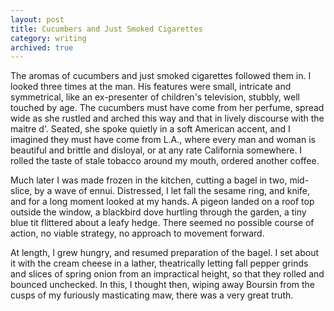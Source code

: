 ```yaml
---
layout: post
title: Cucumbers and Just Smoked Cigarettes
category: writing
archived: true
---
```


The aromas of cucumbers and just smoked cigarettes followed them in. I looked three times at the man. His features were small, intricate and symmetrical, like an ex-presenter of children's television, stubbly, well touched by age. The cucumbers must have come from her perfume, spread wide as she rustled and arched this way and that in lively discourse with the maitre d'. Seated, she spoke quietly in a soft American accent, and I imagined they must have come from L.A., where every man and woman is beautiful and brittle and disloyal, or at any rate California somewhere. I rolled the taste of stale tobacco around my mouth, ordered another coffee.

Much later I was made frozen in the kitchen, cutting a bagel in two, mid-slice, by a wave of ennui. Distressed, I let fall the sesame ring, and knife, and for a long moment looked at my hands. A pigeon landed on a roof top outside the window, a blackbird dove hurtling through the garden, a tiny blue tit flittered about a leafy hedge. There seemed no possible course of action, no viable strategy, no approach to movement forward.

At length, I grew hungry, and resumed preparation of the bagel. I set about it with the cream cheese in a lather, theatrically letting fall pepper grinds and slices of spring onion from an impractical height, so that they rolled and bounced unchecked. In this, I thought then, wiping away Boursin from the cusps of my furiously masticating maw, there was a very great truth.
